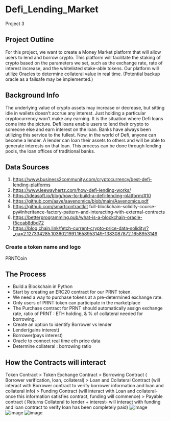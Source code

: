 # Defi_Lending_Market
Project 3
## Project Outline
 For this project, we want to create a Money Market platform that will allow users to lend and borrow crypto. This platform will facilitate the staking of crypto based on the parameters we set, such as the exchange rate, rate of interest increase, and the whitelisted stake-able tokens. Our platform will utilize Oracles to determine collateral value in real time. (Potential backup oracle as a failsafe may be implemented.) 

## Background Info
The underlying value of crypto assets may increase or decrease, but sitting idle in wallets doesn’t accrue any interest. Just holding a particular cryptocurrency won’t make any earning. It is the situation where Defi loans come into the picture. Defi loans enable users to lend their crypto to someone else and earn interest on the loan. Banks have always been utilizing this service to the fullest. Now, in the world of Defi, anyone can become a lender. A lender can loan their assets to others and will be able to generate interests on that loan. This process can be done through lending pools, the loan offices of traditional banks.

 ## Data Sources
1. https://www.business2community.com/cryptocurrency/best-defi-lending-platforms
2. https://www.leewayhertz.com/how-defi-lending-works/
3. https://ideasoft.io/blog/how-to-build-a-defi-lending-platform/#10
4. https://github.com/aave/aavenomics/blob/main/Aavenomics.pdf
5. https://github.com/smartcontractkit   full-blockchain-solidity-course-py#inheritance-factory-pattern-and-interacting-with-external-contracts 
7. https://betterprogramming.pub/what-is-a-blockchain-oracle-f5ccab8dbd72
8. https://blog.chain.link/fetch-current-crypto-price-data-solidity/?_ga=2.127334285.1036021991.1658953149-1383087872.1658953149

### Create a token name and logo
PRNTCoin

## The Process
- Build a Blockchain in Python
- Start by creating an ERC20 contract for our PRNT token. 
- We need a way to purchase tokens at a pre-determined exchange rate.
- Only users of PRNT token can participate in the marketplace
- The Purchase contract for PRNT should automatically assign exchange rate, ratio of PRNT : ETH holding, & % of collateral needed for borrowing.
- Create an option to identify Borrower vs lender 
- Lender(gains interest) 
- Borrower(pays interest)
- Oracle to connect real time eth price data
- Determine collateral : borrowing ratio 

## How the Contracts will interact
Token Contract > Token Exchange Contract > Borrowing Contract ( Borrower verification, loan, collateral) > Loan and Collateral Contract (will interact with Borrower contract to verify borrower information and loan and collateral info) > Funding Contract (will interact with Loan and collateral- once this information satisfies contract, funding will commence) > Payable contract ( Returns Collateral to lender + interest- will interact with funding and loan contract to verify loan has been completely paid)
![image](https://user-images.githubusercontent.com/98926434/182717123-f811ff08-8db5-442a-a9ef-a3cb53611da0.png)
![image](https://user-images.githubusercontent.com/98926434/182718347-e817fafd-a530-4866-ac46-575b6d105425.png)
![image](https://user-images.githubusercontent.com/98926434/182717194-8f2881ae-b9e0-4858-89b8-a6acafaae58f.png)


